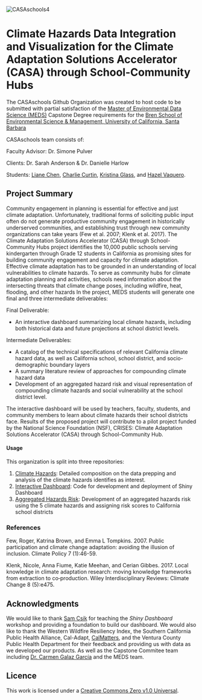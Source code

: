 ![CASAschools4](https://github.com/CASAschools/.github/assets/108312152/7a8cf35c-96fb-4037-bd3c-ff8ddb67991b)


# Climate Hazards Data Integration and Visualization for the Climate Adaptation Solutions Accelerator (CASA) through School-Community Hubs

The CASAschools Github Organization was created to host code to be submitted with partial satisfaction of the [Master of Environmental Data Science (MEDS)](https://bren.ucsb.edu/masters-programs/master-environmental-data-science) Capstone Degree requirements for the [Bren School of Environmental Science & Management, University of California, Santa Barbara](https://bren.ucsb.edu/)

CASAschools team consists of: 

Faculty Advisor: Dr. Simone Pulver

Clients: Dr. Sarah Anderson & Dr. Danielle Harlow

Students: [Liane Chen](https://github.com/lchenhub), [Charlie Curtin](https://github.com/charliecurtin1), [Kristina Glass](https://github.com/kristinaglass), and [Hazel Vaquero](https://github.com/hazelvaq).

## Project Summary

Community engagement in planning is essential for effective and just climate adaptation. Unfortunately, traditional forms of soliciting public input often do not generate productive community engagement in historically underserved communities, and establishing trust through new community organizations can take years (Few et al. 2007; Klenk et al. 2017). The Climate Adaptation Solutions Accelerator (CASA) through School-Community Hubs project identifies the 10,000 public schools serving kindergarten through Grade 12 students in California as promising sites for building community engagement and capacity for climate adaptation. Effective climate adaptation has to be grounded in an understanding of local vulnerabilities to climate hazards. To serve as community hubs for climate adaptation planning and activities, schools need information about the intersecting threats that climate change poses, including wildfire, heat, flooding, and other hazards
In the project, MEDS students will generate one final and three intermediate deliverables:

Final Deliverable: 

- An interactive dashboard summarizing local climate hazards, including both historical data and future projections at school district levels. 

Intermediate Deliverables:

- A catalog of the technical specifications of relevant California climate hazard data, as well as California school, school district, and socio-demographic boundary layers
- A summary literature review of approaches for compounding climate hazard data
- Development of an aggregated hazard risk and visual representation of compounding climate hazards and social vulnerability at the school district level.

The interactive dashboard will be used by teachers, faculty, students, and community members to learn about climate hazards their school districts face. Results of the proposed project will contribute to a pilot project funded by the National Science Foundation (NSF), CRISES: Climate Adaptation Solutions Accelerator (CASA) through School-Community Hub.

#### Usage

This organization is split into three repositories:

1. [Climate Hazards](https://github.com/CASAschools/climate_hazards): Detailed composition on the data prepping and analysis of the climate hazards identifies as interest.
2. [Interactive Dashboard](https://github.com/CASAschools/shiny_dashboard): Code for development and deployment of Shiny Dashboard
3. [Aggregated Hazards Risk](https://github.com/CASAschools/aggregated_hazard_risk): Development of an aggregated hazards risk using the 5 climate hazards and assigning risk scores to California school districts


### References 
Few, Roger, Katrina Brown, and Emma L Tompkins. 2007. Public participation and climate change adaptation: avoiding the illusion of inclusion. Climate Policy 7 (1):46-59. 

Klenk, Nicole, Anna Fiume, Katie Meehan, and Cerian Gibbes. 2017. Local knowledge in climate adaptation research: moving knowledge frameworks from extraction to co‐production. Wiley Interdisciplinary Reviews: Climate Change 8 (5):e475. 


## Acknowledgments
We would like to thank [Sam Csik](https://github.com/samanthacsik) for teaching the *Shiny Dashboard* workshop and providing a foundation to build our dashboard.
We would also like to thank the Western Wildfire Resiliency Index, the Southern California Public Health Alliance, Cal-Adapt, [CalMatters](https://github.com/CalMatters), and the Ventura County Public Health Department for their feedback and providing us with data as we developed our products. As well as the Capstone Commitee team including [Dr. Carmen Galaz García](https://github.com/carmengg) and the MEDS team.

## Licence
This work is licensed under a [Creative Commons Zero v1.0 Universal](https://creativecommons.org/publicdomain/zero/1.0/deed.en). 

